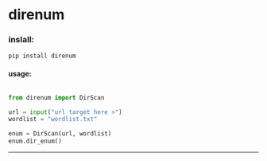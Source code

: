 # direnum

### inslall:

    pip install direnum

#### usage:

```python

from direnum import DirScan

url = input("url target here >")
wordlist = "wordlist.txt"

enum = DirScan(url, wordlist)
enum.dir_enum()
```

----------
